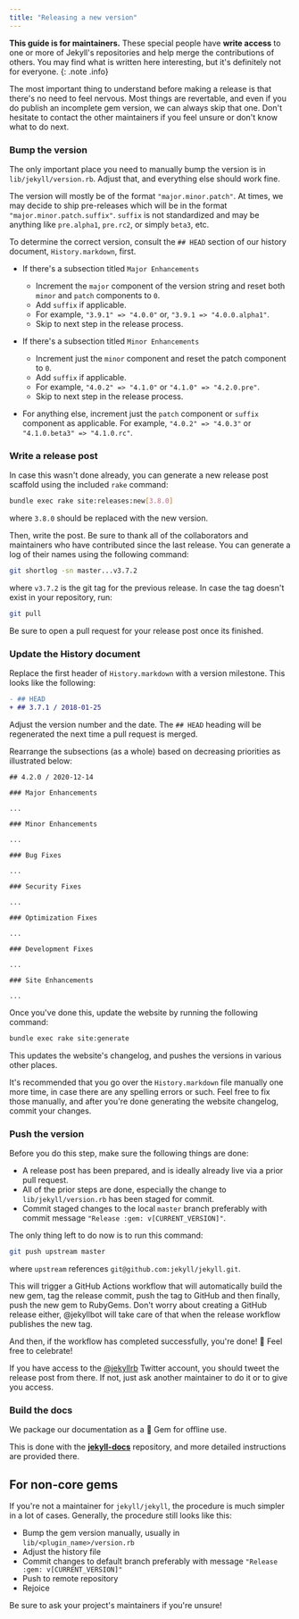```yaml
---
title: "Releasing a new version"
---
```


**This guide is for maintainers.** These special people have **write access** to one or more of Jekyll's repositories and help merge the
contributions of others. You may find what is written here interesting, but it's definitely not for everyone.
{: .note .info}

The most important thing to understand before making a release is that there's no need to feel nervous. Most things are revertable, and even if
you do publish an incomplete gem version, we can always skip that one. Don't hesitate to contact the other maintainers if you feel unsure or
don't know what to do next.

### Bump the version

The only important place you need to manually bump the version is in `lib/jekyll/version.rb`. Adjust that, and everything else should work fine.

The version will mostly be of the format `"major.minor.patch"`. At times, we may decide to ship pre-releases which will be in the format
`"major.minor.patch.suffix"`. `suffix` is not standardized and may be anything like `pre.alpha1`, `pre.rc2`, or simply `beta3`, etc.

To determine the correct version, consult the `## HEAD` section of our history document, `History.markdown`, first.

- If there's a subsection titled `Major Enhancements`
  - Increment the `major` component of the version string and reset both `minor` and `patch` components to `0`.
  - Add `suffix` if applicable.
  - For example, `"3.9.1" => "4.0.0"` or, `"3.9.1 => "4.0.0.alpha1"`.
  - Skip to next step in the release process.

- If there's a subsection titled `Minor Enhancements`
  - Increment just the `minor` component and reset the patch component to `0`.
  - Add `suffix` if applicable.
  - For example, `"4.0.2" => "4.1.0"` or `"4.1.0" => "4.2.0.pre"`.
  - Skip to next step in the release process.

- For anything else, increment just the `patch` component or `suffix` component as applicable. For example, `"4.0.2" => "4.0.3"` or
  `"4.1.0.beta3" => "4.1.0.rc"`.

### Write a release post

In case this wasn't done already, you can generate a new release post scaffold using the included `rake` command:

```sh
bundle exec rake site:releases:new[3.8.0]
```

where `3.8.0` should be replaced with the new version.

Then, write the post. Be sure to thank all of the collaborators and maintainers who have contributed since the last release. You can generate
a log of their names using the following command:

```sh
git shortlog -sn master...v3.7.2
```

where `v3.7.2` is the git tag for the previous release. In case the tag doesn't exist in your repository, run:

```sh
git pull
```

Be sure to open a pull request for your release post once its finished.

### Update the History document

Replace the first header of `History.markdown` with a version milestone. This looks like the following:

```diff
- ## HEAD
+ ## 3.7.1 / 2018-01-25
```

Adjust the version number and the date. The `## HEAD` heading will be regenerated the next time a pull request is merged.

Rearrange the subsections (as a whole) based on decreasing priorities as illustrated below:

```
## 4.2.0 / 2020-12-14

### Major Enhancements

...

### Minor Enhancements

...

### Bug Fixes

...

### Security Fixes

...

### Optimization Fixes

...

### Development Fixes

...

### Site Enhancements

...
```

Once you've done this, update the website by running the following command:

```sh
bundle exec rake site:generate
```

This updates the website's changelog, and pushes the versions in various other places.

It's recommended that you go over the `History.markdown` file manually one more time, in case there are any spelling errors or such. Feel free
to fix those manually, and after you're done generating the website changelog, commit your changes.

### Push the version

Before you do this step, make sure the following things are done:

- A release post has been prepared, and is ideally already live via a prior pull request.
- All of the prior steps are done, especially the change to `lib/jekyll/version.rb` has been staged for commit.
- Commit staged changes to the local `master` branch preferably with commit message `"Release :gem: v[CURRENT_VERSION]"`.

The only thing left to do now is to run this command:

```sh
git push upstream master
```

where `upstream` references `git@github.com:jekyll/jekyll.git`.

This will trigger a GitHub Actions workflow that will automatically build the new gem, tag the release commit, push the tag to GitHub and
then finally, push the new gem to RubyGems. Don't worry about creating a GitHub release either, @jekyllbot will take care of that when the
release workflow publishes the new tag.

And then, if the workflow has completed successfully, you're done! :tada:
Feel free to celebrate!

If you have access to the [@jekyllrb](https://twitter.com/jekyllrb) Twitter account, you should tweet the release post from there. If not, just
ask another maintainer to do it or to give you access.

### Build the docs

We package our documentation as a :gem: Gem for offline use.

This is done with the [**jekyll-docs**](https://github.com/jekyll/jekyll-docs#building) repository, and more detailed instructions are
provided there.

## For non-core gems

If you're not a maintainer for `jekyll/jekyll`, the procedure is much simpler in a lot of cases. Generally, the procedure still looks like
this:

- Bump the gem version manually, usually in `lib/<plugin_name>/version.rb`
- Adjust the history file
- Commit changes to default branch preferably with message `"Release :gem: v[CURRENT_VERSION]"`
- Push to remote repository
- Rejoice

Be sure to ask your project's maintainers if you're unsure!
